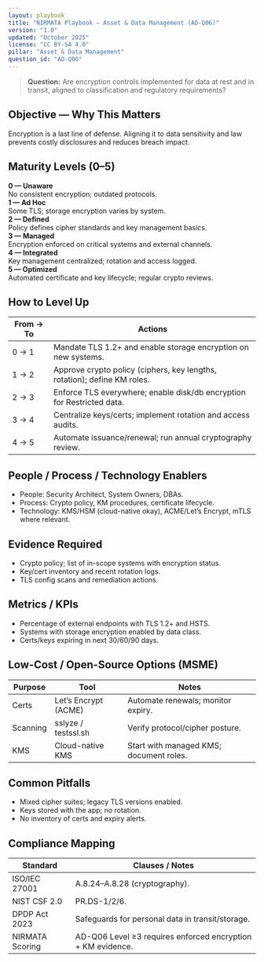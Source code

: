 ```yaml
---
layout: playbook
title: "NIRMATA Playbook — Asset & Data Management (AD-Q06)"
version: "1.0"
updated: "October 2025"
license: "CC BY-SA 4.0"
pillar: "Asset & Data Management"
question_id: "AD-Q06"
---
```


> **Question:** Are encryption controls implemented for data at rest and in transit, aligned to classification and regulatory requirements?

## Objective — Why This Matters
Encryption is a last line of defense. Aligning it to data sensitivity and law prevents costly disclosures and reduces breach impact.

## Maturity Levels (0–5)
<div class="levels-grid">
  <div class="level level-0"><strong>0 — Unaware</strong><br>No consistent encryption; outdated protocols.</div>
  <div class="level level-1"><strong>1 — Ad Hoc</strong><br>Some TLS; storage encryption varies by system.</div>
  <div class="level level-2"><strong>2 — Defined</strong><br>Policy defines cipher standards and key management basics.</div>
  <div class="level level-3"><strong>3 — Managed</strong><br>Encryption enforced on critical systems and external channels.</div>
  <div class="level level-4"><strong>4 — Integrated</strong><br>Key management centralized; rotation and access logged.</div>
  <div class="level level-5"><strong>5 — Optimized</strong><br>Automated certificate and key lifecycle; regular crypto reviews.</div>
</div>

## How to Level Up

| From → To | Actions |
|---|---|
|0 → 1 | Mandate TLS 1.2+ and enable storage encryption on new systems. |
|1 → 2 | Approve crypto policy (ciphers, key lengths, rotation); define KM roles. |
|2 → 3 | Enforce TLS everywhere; enable disk/db encryption for Restricted data. |
|3 → 4 | Centralize keys/certs; implement rotation and access audits. |
|4 → 5 | Automate issuance/renewal; run annual cryptography review. |

## People / Process / Technology Enablers
- People: Security Architect, System Owners, DBAs.
- Process: Crypto policy, KM procedures, certificate lifecycle.
- Technology: KMS/HSM (cloud-native okay), ACME/Let’s Encrypt, mTLS where relevant.

## Evidence Required
- Crypto policy; list of in-scope systems with encryption status.
- Key/cert inventory and recent rotation logs.
- TLS config scans and remediation actions.

## Metrics / KPIs
- Percentage of external endpoints with TLS 1.2+ and HSTS.
- Systems with storage encryption enabled by data class.
- Certs/keys expiring in next 30/60/90 days.

## Low-Cost / Open-Source Options (MSME)

| Purpose | Tool | Notes |
|---|---|---|
|Certs | Let’s Encrypt (ACME) | Automate renewals; monitor expiry. |
|Scanning | sslyze / testssl.sh | Verify protocol/cipher posture. |
|KMS | Cloud-native KMS | Start with managed KMS; document roles.

## Common Pitfalls
- Mixed cipher suites; legacy TLS versions enabled.
- Keys stored with the app; no rotation.
- No inventory of certs and expiry alerts.

## Compliance Mapping

| Standard | Clauses / Notes |
|---|---|
|ISO/IEC 27001 | A.8.24–A.8.28 (cryptography). |
|NIST CSF 2.0 | PR.DS-1/2/6. |
|DPDP Act 2023 | Safeguards for personal data in transit/storage. |
|NIRMATA Scoring | AD-Q06 Level ≥3 requires enforced encryption + KM evidence.
